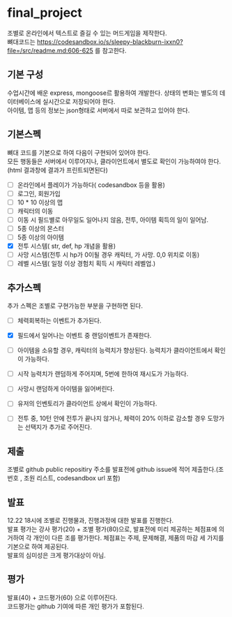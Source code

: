 # final_project


조별로 온라인에서 텍스트로 즐길 수 있는 머드게임을 제작한다.  
뼈대코드는 https://codesandbox.io/s/sleepy-blackburn-ixxn0?file=/src/readme.md:606-625 를 참고한다.  

## 기본 구성

수업시간에 배운 express, mongoose르 활용하여 개발한다. 
상태의 변화는 별도의 데이터베이스에 실시간으로 저장되어야 한다.  
아이템, 맵 등의 정보는 json형태로 서버에서 따로 보관하고 있어야 한다.  


## 기본스펙

뼈대 코드를 기본으로 하여 다음이 구현되어 있어야 한다.  
모든 행동들은 서버에서 이루어지나, 클라이언트에서 별도로 확인이 가능하여야 한다.(html 결과창에 결과가 프린트되면된다)
- [ ] 온라인에서 플레이가 가능하다( codesandbox 등을 활용)  
- [ ] 로그인, 회원가입  
- [ ] 10 * 10 이상의 맵  
- [ ] 캐릭터의 이동  
- [ ] 이동 시 필드별로 아무일도 일어나지 않음, 전투, 아이템 획득의 일이 일어남.
- [ ] 5종 이상의 몬스터  
- [ ] 5종 이상의 아이템  
- [X] 전투 시스템( str, def, hp 개념을 활용)  
- [ ] 사망 시스템(전투 시 hp가 0이될 경우 캐릭터, 가 사망. 0,0 위치로 이동)  
- [ ] 레벨 시스템( 일정 이상 경험치 획득 시 캐릭터 레벨업.)

## 추가스펙

추가 스펙은 조별로 구현가능한 부분을 구현하면 된다.


- [ ] 체력회복하는 이벤트가 추가된다.
- [X] 필드에서 일어나는 이벤트 중 랜덤이벤트가 존재한다.  
- [ ] 아이템을 소유할 경우, 캐릭터의 능력치가 향상된다. 능력치가 클라이언트에서 확인이 가능하다.  
- [ ] 시작 능력치가 랜덤하게 주어지며, 5번에 한하여 재시도가 가능하다. 
- [ ] 사망시 랜덤하게 아이템을 잃어버린다.  
- [ ] 유저의 인벤토리가 클라이언트 상에서 확인이 가능하다. 
- [ ] 전투 중, 10턴 안에 전투가 끝나지 않거나, 체력이 20% 이하로 감소할 경우 도망가는 선택지가 추가로 주어진다.


## 제출

조별로 github public repositiry 주소를 발표전에 github issue에 적어 제출한다.(조 번호 , 조원 리스트, codesandbox url 포함)  


## 발표 

12.22 18시에 조별로 진행물과, 진행과정에 대한 발표를 진행한다.   
발표 평가는 강사 평가(20) + 조별 평가(80)으로, 발표전에 미리 제공하는 체점표에 의거하여 각 개인이 다른 조를 평가한다.
체점표는 주제, 문제해결, 제품의 마감 세 가지를 기본으로 하여 제공된다.  
발표의 심미성은 크게 평가대상이 아님.


## 평가

발표(40) + 코드평가(60) 으로 이루어진다.  
코드평가는 github 기여에 따른 개인 평가가 포함된다.  
